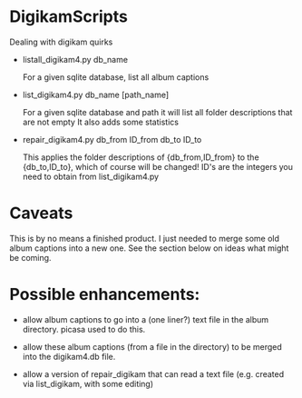 # DigikamScripts
Dealing with digikam quirks

* listall_digikam4.py db_name

  For a given sqlite database, list all album captions

* list_digikam4.py  db_name [path_name]

  For a given sqlite database and path it will list all folder descriptions that are not empty
  It also adds some statistics

* repair_digikam4.py  db_from ID_from  db_to ID_to

  This applies the folder descriptions of {db_from,ID_from} to the {db_to,ID_to}, which of
  course will be changed!   ID's are the integers you need to obtain from list_digikam4.py

  
# Caveats

This is by no means a finished product. I just needed to merge some old album captions into a new one. See the
section below on ideas what might be coming.

# Possible enhancements:

* allow album captions to go into a (one liner?) text file in the album directory. picasa used to do this.

* allow these album captions (from a file in the directory) to be merged into the digikam4.db file.

* allow a version of repair_digikam that can read a text file (e.g. created via list_digikam, with some editing)
